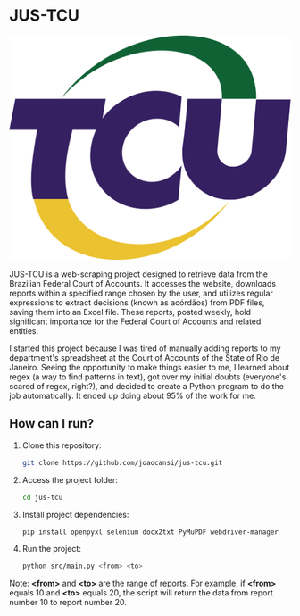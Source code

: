 ﻿# JUS-TCU

<p align="center">
  <img src="./.github/tcu-logo-tribunal-de-contas-da-uniao.png" href="TCU" />
</p>

JUS-TCU is a web-scraping project designed to retrieve data from the Brazilian Federal Court of Accounts. It accesses the website, downloads reports within a specified range chosen by the user, and utilizes regular expressions to extract decisions (known as acórdãos) from PDF files, saving them into an Excel file. These reports, posted weekly, hold significant importance for the Federal Court of Accounts and related entities.

I started this project because I was tired of manually adding reports to my department's spreadsheet at the Court of Accounts of the State of Rio de Janeiro. Seeing the opportunity to make things easier to me, I learned about regex (a way to find patterns in text), got over my initial doubts (everyone's scared of regex, right?), and decided to create a Python program to do the job automatically. It ended up doing about 95% of the work for me.

## How can I run?
1. Clone this repository:
   ```sh
   git clone https://github.com/joaocansi/jus-tcu.git
   ```

2. Access the project folder:
   ```sh
   cd jus-tcu
   ```

3. Install project dependencies:
   ```sh
   pip install openpyxl selenium docx2txt PyMuPDF webdriver-manager
   ```

4. Run the project:
   ```sh
   python src/main.py <from> <to>
   ```

Note: **&lt;from&gt;** and **&lt;to&gt;** are the range of reports. For example, if **&lt;from&gt;** equals 10 and **&lt;to&gt;** equals 20, the script will return the data from report number 10 to report number 20.
